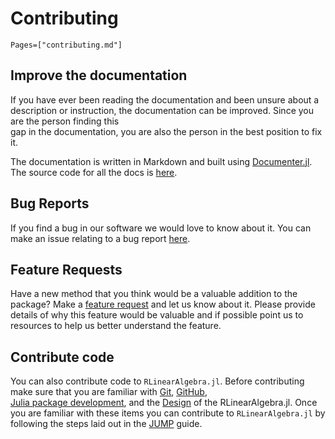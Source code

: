 # Contributing 

```@contents
Pages=["contributing.md"]
```
## Improve the documentation
If you have ever been reading the documentation and been unsure about a description or 
    instruction, the documentation can be improved. Since you are the person finding this  
    gap in the documentation, you are also the person in the best position to fix it.

The documentation is written in Markdown and built using 
    [Documenter.jl](https://documenter.juliadocs.org/stable/man/guide/). 
    The source code for all the docs is 
    [here](https://github.com/numlinalg/RLinearAlgebra.jl/tree/master/docs). 


## Bug Reports
If you find a bug in our software we would love to know about it. You can make an issue 
relating to a bug report [here](https://github.com/numlinalg/RLinearAlgebra.jl/issues/new?assignees=dmaldona%2C+npritch928%2C+vp314&labels=bug&projects=&template=bug_report.md&title=). 

## Feature Requests
Have a new method that you think would be a valuable addition to the package? 
    Make a [feature request](https://github.com/numlinalg/RLinearAlgebra.jl/issues/new?assignees=dmaldona%2C+npritch928%2C+vp314&labels=enhancement&projects=&template=feature_request.md&title=) 
    and let us know about it. Please provide details of why this feature would be valuable 
    and if possible point us to resources to help us better understand the feature.

## Contribute code

You can also contribute code to `RLinearAlgebra.jl`. Before contributing make sure that you 
    are familiar with [Git](https://git-scm.com/book/en/v2), 
    [GitHub](https://docs.github.com/en/get-started/start-your-journey/hello-world),  
    [Julia package development](https://docs.julialang.org/en/v1/stdlib/Pkg/#Developing-packages-1),
    and the [Design](@ref) of the RLinearAlgebra.jl.
    Once you are familiar with these items you can contribute to `RLinearAlgebra.jl` by 
    following the steps laid out in the 
    [JUMP](https://jump.dev/JuMP.jl/stable/developers/contributing/) guide.

